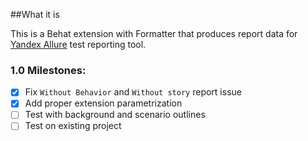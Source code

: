 ##What it is

This is a Behat extension with Formatter that produces report data for [Yandex Allure](http://allure.qatools.ru/) test
reporting tool.

### 1.0 Milestones:

 - [x] Fix `Without Behavior` and `Without story` report issue
 - [x] Add proper extension parametrization
 - [ ] Test with background and scenario outlines
 - [ ] Test on existing project
